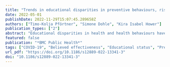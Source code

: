 ```yaml
---
title: "Trends in educational disparities in preventive behaviours, risk perception, perceived effectiveness and trust in the first year of the COVID-19 pandemic in Germany"
date: 2022-05-01
publishDate: 2022-11-29T15:07:45.289658Z
authors: ["Timo-Kolja Pförtner", "Simone Dohle", "Kira Isabel Hower"]
publication_types: ["2"]
abstract: "Educational disparities in health and health behaviours have always been relevant in public health research and are particularly challenging in the context of the COVID-19 pandemic. First studies suggest that factors important for the containment of the COVID-19 pandemic, such as prevention behaviour, risk perception, perceived effectiveness of containment measures, and trust in authorities handling the pandemic, vary by educational status. This study builds on recent debate by examining trends in absolute and relative educational disparities in these factors in the first year of the COVID-19 pandemic in Germany."
featured: false
publication: "*BMC Public Health*"
tags: ["COVID-19", "Believed effectiveness", "Educational status", "Preventive behaviour", "Risk perception", "Trust"]
url_pdf: "https://doi.org/10.1186/s12889-022-13341-3"
doi: "10.1186/s12889-022-13341-3"
---
```



